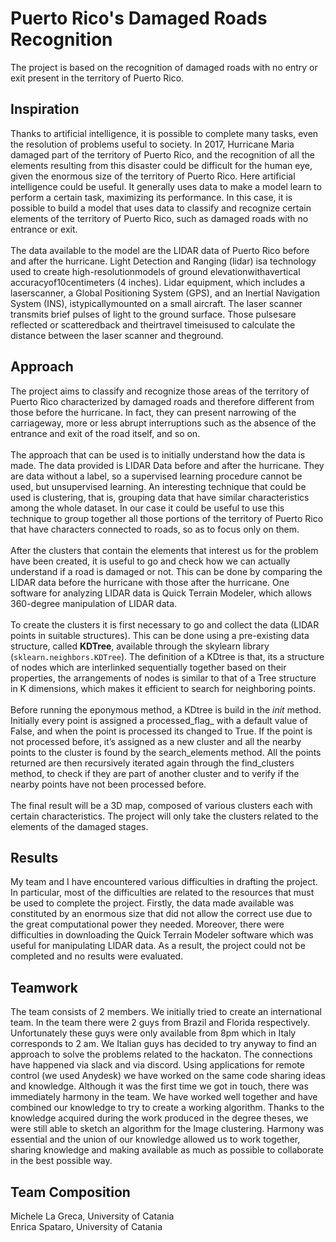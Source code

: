 # Puerto Rico's Damaged Roads Recognition
The project is based on the recognition of damaged roads with no entry or exit present in the territory of Puerto Rico. 
## Inspiration
Thanks to artificial intelligence, it is possible to complete many tasks, even the resolution of problems useful to society. In 2017, Hurricane Maria damaged part of the territory of Puerto Rico, and the recognition of all the elements resulting from this disaster could be difficult for the human eye, given the enormous size of the territory of Puerto Rico. Here artificial intelligence could be useful. It generally uses data to make a model learn to perform a certain task, maximizing its performance. In this case, it is possible to build a model that uses data to classify and recognize certain elements of the territory of Puerto Rico, such as damaged roads with no entrance or exit. <br><br>The data available to the model are the LIDAR data of Puerto Rico before and after the hurricane. Light Detection and Ranging (lidar) isa technology used to create high-resolutionmodels of ground elevationwithavertical accuracyof10centimeters (4 inches). Lidar equipment, which includes a laserscanner, a Global Positioning System (GPS), and an Inertial Navigation System (INS), istypicallymounted on a small aircraft. The laser scanner transmits brief pulses of light to the ground surface. Those pulsesare reflected or scatteredback and theirtravel timeisused to calculate the distance between the laser scanner and theground.
## Approach
The project aims to classify and recognize those areas of the territory of Puerto Rico characterized by damaged roads and therefore different from those before the hurricane. In fact, they can present narrowing of the carriageway, more or less abrupt interruptions such as the absence of the entrance and exit of the road itself, and so on.<br><br> The approach that can be used is to initially understand how the data is made. The data provided is LIDAR Data before and after the hurricane. They are data without a label, so a supervised learning procedure cannot be used, but unsupervised learning. An interesting technique that could be used is clustering, that is, grouping data that have similar characteristics among the whole dataset. In our case it could be useful to use this technique to group together all those portions of the territory of Puerto Rico that have characters connected to roads, so as to focus only on them.<br><br> After the clusters that contain the elements that interest us for the problem have been created, it is useful to go and check how we can actually understand if a road is damaged or not. This can be done by comparing the LIDAR data before the hurricane with those after the hurricane. One software for analyzing LIDAR data is Quick Terrain Modeler, which allows 360-degree manipulation of LIDAR data.<br><br>
To create the clusters it is first necessary to go and collect the data (LIDAR points in suitable structures). This can be done using a pre-existing data structure, called **KDTree**, available through the skylearn library (``sklearn.neighbors.KDTree``). The definition of a KDtree is that, its a structure of nodes which are interlinked sequentially together based on their properties, the arrangements of nodes is similar to that of a Tree structure in K dimensions, which makes it efficient to search for neighboring points.<br><br>Before running the eponymous method, a KDtree is build in the _init_ method. Initially every point is assigned a processed_flag_ with a default value of False, and when the point is processed its changed to True. If the point is not processed before, it’s assigned as a new cluster and all the nearby points to the cluster is found by the search_elements method. All the points returned are then recursively iterated again through the find_clusters method, to check if they are part of another cluster and to verify if the nearby points have not been processed before.<br><br>The final result will be a 3D map, composed of various clusters each with certain characteristics. The project will only take the clusters related to the elements of the damaged stages.
## Results
My team and I have encountered various difficulties in drafting the project. In particular, most of the difficulties are related to the resources that must be used to complete the project. Firstly, the data made available was constituted by an enormous size that did not allow the correct use due to the great computational power they needed. Moreover, there were difficulties in downloading the Quick Terrain Modeler software which was useful for manipulating LIDAR data. As a result, the project could not be completed and no results were evaluated.
## Teamwork
The team consists of 2 members. We initially tried to create an international team. In the team there were 2 guys from Brazil and Florida respectively. Unfortunately these guys were only available from 8pm which in Italy corresponds to 2 am. We Italian guys has decided to try anyway to find an approach to solve the problems related to the hackaton. The connections have happened via slack and via discord. Using applications for remote control (we used Anydesk) we have worked on the same code sharing ideas and knowledge. Although it was the first time we got in touch, there was immediately harmony in the team. We have worked well together and have combined our knowledge to try to create a working algorithm. Thanks to the knowledge acquired during the work produced in the degree theses, we were still able to sketch an algorithm for the Image clustering. Harmony was essential and the union of our knowledge allowed us to work together, sharing knowledge and making available as much as possible to collaborate in the best possible way.
## Team Composition
Michele La Greca, University of Catania<br>
Enrica Spataro, University of Catania
